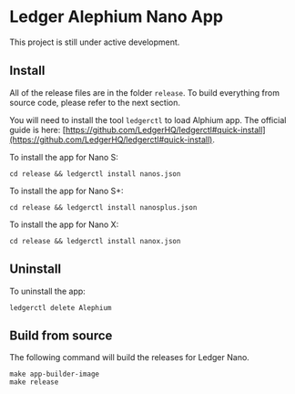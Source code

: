 # Ledger Alephium Nano App

This project is still under active development.

## Install

All of the release files are in the folder `release`. To build everything from source code, please refer to the next section.

You will need to install the tool `ledgerctl` to load Alphium app. The official guide is here: [https://github.com/LedgerHQ/ledgerctl#quick-install](https://github.com/LedgerHQ/ledgerctl#quick-install).

To install the app for Nano S:

```
cd release && ledgerctl install nanos.json
```

To install the app for Nano S+:

```
cd release && ledgerctl install nanosplus.json
```

To install the app for Nano X:

```
cd release && ledgerctl install nanox.json
```

## Uninstall

To uninstall the app:
```
ledgerctl delete Alephium
```

## Build from source

The following command will build the releases for Ledger Nano.

```shell
make app-builder-image
make release
```
